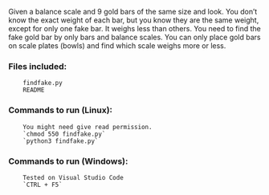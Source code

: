 Given a balance scale and 9 gold bars of the same size and look. You don’t know the exact weight of each bar, but you know they are the same weight, except for only one fake bar. It weighs less than others. You need to find the fake gold bar by only bars and balance scales. You can only place gold bars on scale plates (bowls) and find which scale weighs more or less.  

### Files included:  
		findfake.py  
		README  

### Commands to run (Linux):   
		You might need give read permission.  
		`chmod 550 findfake.py`  
		`python3 findfake.py`  
### Commands to run (Windows):  
		Tested on Visual Studio Code  
		`CTRL + F5`  
		

